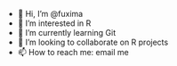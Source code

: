- 👋 Hi, I’m @fuxima
- 👀 I’m interested in R
- 🌱 I’m currently learning Git
- 💞️ I’m looking to collaborate on R projects
- 📫 How to reach me: email me

<!---
fuxima/fuxima is a ✨ special ✨ repository because its `README.md` (this file) appears on your GitHub profile.
You can click the Preview link to take a look at your changes.
--->
